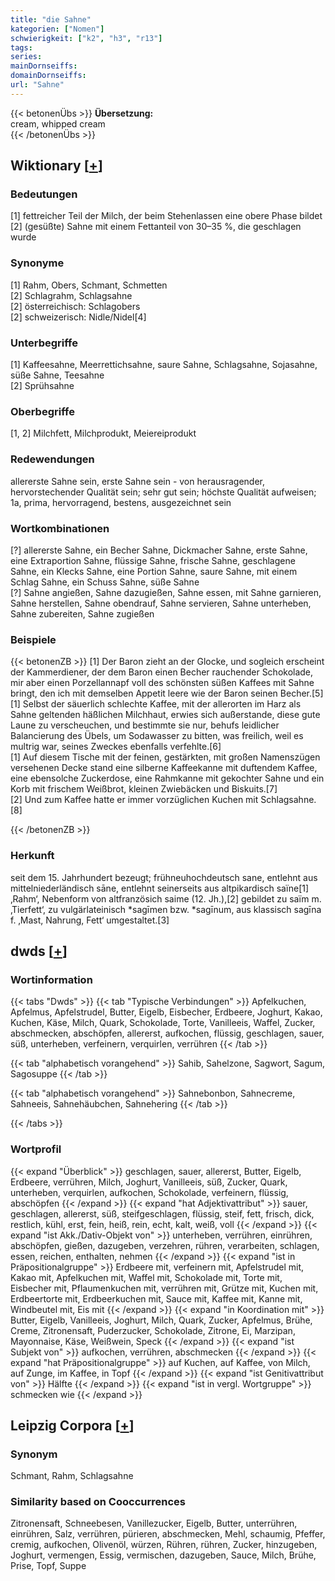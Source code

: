 ```yaml
---
title: "die Sahne"
kategorien: ["Nomen"]
schwierigkeit: ["k2", "h3", "r13"]
tags:
series:
mainDornseiffs:
domainDornseiffs:
url: "Sahne"
---
```


{{< betonenÜbs >}}
**Übersetzung:**  
cream, whipped cream  
{{< /betonenÜbs >}}

## Wiktionary [[+](https://de.wiktionary.org/wiki/Sahne)]

### Bedeutungen
[1] fettreicher Teil der Milch, der beim Stehenlassen eine obere Phase bildet  
[2] (gesüßte) Sahne mit einem Fettanteil von 30–35 %, die geschlagen wurde  

### Synonyme
[1] Rahm, Obers, Schmant, Schmetten  
[2] Schlagrahm, Schlagsahne  
[2] österreichisch: Schlagobers  
[2] schweizerisch: Nidle/Nidel[4]  

### Unterbegriffe
[1] Kaffeesahne, Meerrettichsahne, saure Sahne, Schlagsahne, Sojasahne, süße Sahne, Teesahne  
[2] Sprühsahne  

### Oberbegriffe
[1, 2] Milchfett, Milchprodukt, Meiereiprodukt  

### Redewendungen
allererste Sahne sein, erste Sahne sein - von herausragender, hervorstechender Qualität sein; sehr gut sein; höchste Qualität aufweisen; 1a, prima, hervorragend, bestens, ausgezeichnet sein  

### Wortkombinationen
[?] allererste Sahne, ein Becher Sahne, Dickmacher Sahne, erste Sahne, eine Extraportion Sahne, flüssige Sahne, frische Sahne, geschlagene Sahne, ein Klecks Sahne, eine Portion Sahne, saure Sahne, mit einem Schlag Sahne, ein Schuss Sahne, süße Sahne  
[?] Sahne angießen, Sahne dazugießen, Sahne essen, mit Sahne garnieren, Sahne herstellen, Sahne obendrauf, Sahne servieren, Sahne unterheben, Sahne zubereiten, Sahne zugießen  

### Beispiele
{{< betonenZB >}}
[1] Der Baron zieht an der Glocke, und sogleich erscheint der Kammerdiener, der dem Baron einen Becher rauchender Schokolade, mir aber einen Porzellannapf voll des schönsten süßen Kaffees mit Sahne bringt, den ich mit demselben Appetit leere wie der Baron seinen Becher.[5]  
[1] Selbst der säuerlich schlechte Kaffee, mit der allerorten im Harz als Sahne geltenden häßlichen Milchhaut, erwies sich außerstande, diese gute Laune zu verscheuchen, und bestimmte sie nur, behufs leidlicher Balancierung des Übels, um Sodawasser zu bitten, was freilich, weil es multrig war, seines Zweckes ebenfalls verfehlte.[6]  
[1] Auf diesem Tische mit der feinen, gestärkten, mit großen Namenszügen versehenen Decke stand eine silberne Kaffeekanne mit duftendem Kaffee, eine ebensolche Zuckerdose, eine Rahmkanne mit gekochter Sahne und ein Korb mit frischem Weißbrot, kleinen Zwiebäcken und Biskuits.[7]  
[2] Und zum Kaffee hatte er immer vorzüglichen Kuchen mit Schlagsahne.[8]  

{{< /betonenZB >}}
### Herkunft
seit dem 15. Jahrhundert bezeugt; frühneuhochdeutsch sane, entlehnt aus mittelniederländisch sāne, entlehnt seinerseits aus altpikardisch saïne[1] ‚Rahm‘, Nebenform von altfranzösich saime (12. Jh.),[2] gebildet zu saïm m. ‚Tierfett‘, zu vulgärlateinisch *sagīmen bzw. *sagīnum, aus klassisch sagīna f. ‚Mast, Nahrung, Fett‘ umgestaltet.[3]  



## dwds [[+](https://www.dwds.de/wb/Sahne)]

### Wortinformation
{{< tabs "Dwds" >}}
{{< tab "Typische Verbindungen" >}}
Apfelkuchen, Apfelmus, Apfelstrudel, Butter, Eigelb, Eisbecher, Erdbeere, Joghurt, Kakao, Kuchen, Käse, Milch, Quark, Schokolade, Torte, Vanilleeis, Waffel, Zucker, abschmecken, abschöpfen, allererst, aufkochen, flüssig, geschlagen, sauer, süß, unterheben, verfeinern, verquirlen, verrühren
{{< /tab >}}

{{< tab "alphabetisch vorangehend" >}}
Sahib, Sahelzone, Sagwort, Sagum, Sagosuppe
{{< /tab >}}

{{< tab "alphabetisch vorangehend" >}}
Sahnebonbon, Sahnecreme, Sahneeis, Sahnehäubchen, Sahnehering
{{< /tab >}}

{{< /tabs >}}

### Wortprofil
{{< expand "Überblick" >}} geschlagen, sauer, allererst, Butter, Eigelb, Erdbeere, verrühren, Milch, Joghurt, Vanilleeis, süß, Zucker, Quark, unterheben, verquirlen, aufkochen, Schokolade, verfeinern, flüssig, abschöpfen {{< /expand >}}
{{< expand "hat Adjektivattribut" >}} sauer, geschlagen, allererst, süß, steifgeschlagen, flüssig, steif, fett, frisch, dick, restlich, kühl, erst, fein, heiß, rein, echt, kalt, weiß, voll {{< /expand >}}
{{< expand "ist Akk./Dativ-Objekt von" >}} unterheben, verrühren, einrühren, abschöpfen, gießen, dazugeben, verzehren, rühren, verarbeiten, schlagen, essen, reichen, enthalten, nehmen {{< /expand >}}
{{< expand "ist in Präpositionalgruppe" >}} Erdbeere mit, verfeinern mit, Apfelstrudel mit, Kakao mit, Apfelkuchen mit, Waffel mit, Schokolade mit, Torte mit, Eisbecher mit, Pflaumenkuchen mit, verrühren mit, Grütze mit, Kuchen mit, Erdbeertorte mit, Erdbeerkuchen mit, Sauce mit, Kaffee mit, Kanne mit, Windbeutel mit, Eis mit {{< /expand >}}
{{< expand "in Koordination mit" >}} Butter, Eigelb, Vanilleeis, Joghurt, Milch, Quark, Zucker, Apfelmus, Brühe, Creme, Zitronensaft, Puderzucker, Schokolade, Zitrone, Ei, Marzipan, Mayonnaise, Käse, Weißwein, Speck {{< /expand >}}
{{< expand "ist Subjekt von" >}} aufkochen, verrühren, abschmecken {{< /expand >}}
{{< expand "hat Präpositionalgruppe" >}} auf Kuchen, auf Kaffee, von Milch, auf Zunge, im Kaffee, in Topf {{< /expand >}}
{{< expand "ist Genitivattribut von" >}} Hälfte {{< /expand >}}
{{< expand "ist in vergl. Wortgruppe" >}} schmecken wie {{< /expand >}}

## Leipzig Corpora [[+](https://corpora.uni-leipzig.de/en/res?word=Sahne&corpusId=deu_newscrawl-public_2018)]


### Synonym
Schmant, Rahm, Schlagsahne


### Similarity based on Cooccurrences
Zitronensaft, Schneebesen, Vanillezucker, Eigelb, Butter, unterrühren, einrühren, Salz, verrühren, pürieren, abschmecken, Mehl, schaumig, Pfeffer, cremig, aufkochen, Olivenöl, würzen, Rühren, rühren, Zucker, hinzugeben, Joghurt, vermengen, Essig, vermischen, dazugeben, Sauce, Milch, Brühe, Prise, Topf, Suppe

